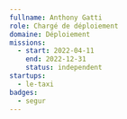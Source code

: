 ```yaml
---
fullname: Anthony Gatti
role: Chargé de déploiement
domaine: Déploiement
missions:
  - start: 2022-04-11
    end: 2022-12-31
    status: independent
startups:
  - le-taxi
badges:
  - segur
---
```


